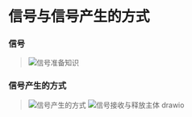 # 信号与信号产生的方式
### 信号
> ![信号准备知识](https://github.com/Lp700750/Blogs/assets/104414865/a86cb438-cade-4e6b-b15c-0b1a2ca921da)
### 信号产生的方式
> ![信号产生的方式](https://github.com/Lp700750/Blogs/assets/104414865/a6b95bf0-81a3-4ec2-a037-7033b9e4dcaa)
> ![信号接收与释放主体 drawio](https://github.com/Lp700750/Blogs/assets/104414865/1d005ed9-0a59-4d7e-9c70-184d68048c59)

